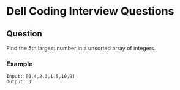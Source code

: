 # Dell Coding Interview Questions

## Question

Find the 5th largest number in a unsorted array of integers.

### Example

```
Input: [0,4,2,3,1,5,10,9]
Output: 3
```